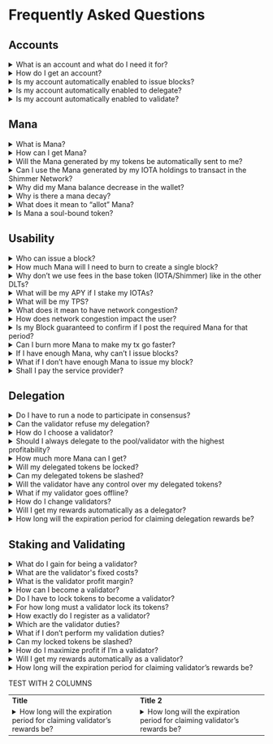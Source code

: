 # Frequently Asked Questions

## Accounts

<details> 
    <summary>What is an account and what do I need it for?</summary>  
    An account is a central component of the IOTA ledger, essential if you wish to write transactions into the Tangle, stake or delegate. 
    An IOTA account is completely unrelated to any know-your-customer (KYC) measures.
    It is always possible to transact without creating an account; 
    however, in this case, you’ll need someone else (or a service provider) to issue blocks for you. 
    In this case, you might need to pay for this service; thus, you are only guaranteed to have the right to feelessness if you own an account with Mana associated with it.
    Furthermore, it is possible for exchanges to create an IOTA account for you, but you should ask directly to your exchange if they provide this service.
</details>

<details> 
    <summary>How do I get an account? </summary>  
    You can create an account following the instructions in the Firefly wallet. 
    Note that, depending on your balance, you might need to wait a couple of minutes before this process is completed. 
    Furthermore, it is possible for exchanges to create an IOTA account for you, but you should ask directly to your exchange if they provide this service.
</details>

<details> 
    <summary>Is my account automatically enabled to issue blocks?</summary> 
    You should enable the Block issuer feature from the account after depositing additional tokens in the account output. 
    This deposit is used as an anti-spam mechanism and can be recovered in the case you wish to destroy the account.
    The Firefly wallet enables the Block Issuer Feat automatically, so the regular Firefly user does not need to worry about this.
</details>

<details> 
    <summary>Is my account automatically enabled to delegate?</summary> 
    Delegation is completely separate from accounts or block issuance. 
    Delegation is done through dedicated Delegation Outputs which may or may not be owned by accounts. 
    However, to create such a Delegation Output yourself, you will need a block issuer account.
    This way, any block issuer is automatically enabled to delegate.
</details>

<details> 
    <summary>Is my account automatically enabled to validate?</summary> 
    You should add a Staking Feature to your account if you want to validate.
    The presence of a Staking Feature on an account is what signals that this account wants to participate in the validation of the network. 
    Accounts with this feature are also referred to as stakers or registered validators and are eligible to be selected into the validator committee.
</details>


## Mana 

<details> 
    <summary>What is Mana?</summary>  
    Mana is the asset used to interact with the network. 
    Mana permits users to issue blocks while guaranteeing that the available network capacity is shared fairly (i.e., proportionally to the Mana holdings). 
    In the future, Mana will also be used to enable smart contract executions.
</details>

<details> 
    <summary>How can I get Mana?</summary>  
    You will get Mana by default just by holding tokens.
    IOTA tokens generate IOTAMana at a rate of around 0.066 IOTAMana per IOTA per day.
    Shimmer tokens generate ShimmerMana at a rate around 0.132 ShimmerMana per Shimmer per day (rememeber that under low congestion, a default block will require 0.001 Mana to be issued).
    Additionally, you can get additional Mana by performing consensus-related activities, i.e., by being a validator or even delegating your tokens to a validator.
    If for some reason you need more Mana than the amount generated by these activities, you can always buy Mana from another user.
    However, the number of tokens you hold will always be enough to guarantee a certain share of the network tps.
</details>

<details> 
    <summary>Will the Mana generated by my tokens be automatically sent to me?</summary>  
    You’ll be able to mint the Mana owed to you whenever you consume the outputs related to this generation. 
    This Mana will not appear automatically in your account without doing this process. 
    Your wallet should automatically calculate the value of your generated Mana.
</details>

<details> 
    <summary>Can I use the Mana generated by my IOTA holdings to transact in the Shimmer Network?</summary> 
    No. The Mana generated in the IOTA network is unrelated to the Mana in the Shimmer network, since they live in different ledgers. 
    We call these two assets “IOTAMana” and “ShimmerMana”, respectively.
</details>

<details> 
    <summary>Why did my Mana balance decrease in the wallet?</summary>  
    While you hold your IOTA/Shimmer tokens, your balance will not decrease since the Mana generation in your wallet compensates for the decay of this Mana.
    However, if you sell part of your tokens, the Mana generation rate may temporarily not compensate for the Mana decay. 
    Similarly, if you don't hold any tokens, your Mana balance will decay by 30% of your balance per year.
</details>

<details> 
    <summary>Why is there a mana decay?</summary>  
    We incentivize continuous and ongoing collaboration with security and consensus. 
    Thus, our incentivization scheme ensures that any participant who stops their collaboration will have the reward they got for their participation (i.e., the Mana they accumulated in the period) considered less valuable as time passes. 
    This means that actors with less “skin in the game” will automatically and gradually lose their influence and access to the system.
</details>

<details> 
    <summary>What does it mean to “allot” Mana?</summary>  
    Users should not worry about the process of allotting Mana since it’s something done automatically by the wallet. 
    However, technically, Mana can be either stored in UTXOs, as any regular token, or being associated with an account. 
    We call the process of moving Mana from an UTXO to an account as “allotting” the Mana. 
    Whenever you create a block containing a transaction, the wallet will automatically allot Mana from your UTXO balance to your account balance, and burn this Mana from your account in the same block.
    We reiterate that users should not worry about this process, since users do not have the need to manually allot Mana. 
    This option exists under the advanced settings of the wallet just in case someone wants to build a service that demands this possibility.
    Furthermore, any Mana that was manually allotted cannot be moved back to its UTXO form, or moved between accounts.
</details>

<details> 
    <summary>Is Mana a soul-bound token?</summary>  
    No. Mana can be freely moved (unless it was manually allotted to an account).
</details>

## Usability

<details> 
    <summary>Who can issue a block?</summary>  
    To become block creators, users must register an account (through the wallet) and activate the “Block Issuer Feature”, which requires a certain storage deposit. 
    Note that this account registration does not involve any type of KYC, it’s simply a signing procedure with your keys.
</details>

<details> 
    <summary>How much Mana will I need to burn to create a single block? </summary>

The actual Mana required per block will depend on the traffic conditions and the block's characteristics (block length, number of references, etc.). 
The protocol sets a minimum cost of around 0.001 Mana to prevent spam (the actual value may change depending on the results of the upcoming tests in the DevNet). 
We expect the Mana burnt per block to be close to this minimum value during the early stages of the network. 
See the [Mana Calculator](./mana-calculator.md) for more information.

</details>

<details> 
    <summary>Why don’t we use fees in the base token (IOTA/Shimmer) like in the other DLTs?</summary>  
    Mana is self-replenishable, meaning that anyone holding IOTA/Shimmer tokens will be guaranteed a particular share of the Mana being generated in the system. 
    Thus, any participant who holds tokens can issue blocks and transactions without paying in the base token. 
    This ensures a frictionless system, where your share of base token in the system does not change based on your activity (unlike the usual fee-based system, where each time you send a transaction, you see your token holdings diminishing).
</details>

<details> 
    <summary>What will be my APY if I stake my IOTAs?</summary>  
    We don’t measure APYs since users get rewarded through Mana, i.e., by accessing a particular share of the available throughput. 
    In the future, we expect such a share of throughput to become valuable as more and more users want to write into the IOTA ledger.
</details>

<details> 
    <summary>What will be my TPS?</summary>  
    The number of blocks that can be generated will depend on the Mana holdings and the real-time traffic. 
    However, our congestion control mechanism guarantees the maximum possible share of the available throughput compared to online users. 
    In the following, we estimate the early stages (uncongested network) and permanent regime (stabiloty price)  minimum tps for token holders, delegators, and validators. 
    The tables also shows how much time is needed to generate enough Mana to create a block in a given scenario, depending on the IOTA/Shimmer tokens held. 
    <img src="./uncongested%20tps.png"/>
    <img src="./stability%20tps.png"/>
</details>

<details> 
    <summary>What does it mean to have network congestion?</summary>  
    Network congestion refers to the situation where the rate of newly created blocks is larger than the network's target throughput, representing how many blocks per second the network can handle. 
    The target throughput is set at the protocol level. 
    To be precise, we measure the throughput in work per second as blocks may be of different sizes and require various processing efforts.
</details>

<details> 
    <summary>How does network congestion impact the user?</summary>  
    Unlike most projects where congestion triggers expensive races (for instance, mining races or first-price auctions), in IOTA, users only have to pay the set price to issue their block. 
    The price can potentially increase due to sustained congestion, but it will not experience spikes due to priority fees. 
    Instead, the congestion control will automatically and fairly allocate the available throughput according to the Mana holdings. During heavy congestion, this may result in a TPS temporarily lower than usual. 
</details>

<details> 
    <summary>Is my Block guaranteed to confirm if I post the required Mana for that period?</summary>

Under normal circumstances, yes. 
However, as in any other DLT, this cannot be guaranteed in extreme cases. 
For that reason, we suggest the user to use the [rate setter](./communication-layer.md#icca-during-high-traffic-periods), to minimize this probability to the minimum possible.
The firefly wallet supports this rate setter.

</details>

<details> 
    <summary>Can I burn more Mana to make my tx go faster?</summary>  
    No. The protocol sets the amount of Mana to be burnt to issue a block. 
    Your block won’t be confirmed faster if you try to burn more Mana than the fixed price. 
    If your block burns less Mana than the required, it won’t be propagated.
</details>

<details> 
    <summary>If I have enough Mana, why can’t I issue blocks?</summary>  
    You should enable the Block issuer feature from the account after depositing additional tokens in the account output. 
    This deposit is used as an anti-spam mechanism and can be recovered in the case you wish to destroy the account.
    The Firefly wallet enables the Block Issuer Feat automatically, so the regular Firefly user does not need to worry about this.
</details>

<details> 
    <summary>What if I don’t have enough Mana to issue my block?</summary>  
    If the user does not have time constraints, they can wait some time to generate enough Mana to issue a block. 
    Otherwise, they can either acquire Mana accumulated by other accounts or contact a third-party node to create the block for them (or to create a block containing a transaction that sends you Mana). 
    This third party might charge for this service. 
</details>

<details> 
    <summary>Shall I pay the service provider?</summary>  
    A service provider is likely to charge some amount to provide its service. 
    At the early stages, we expect most service providers to do this in an altruistic form to promote the adoption of the IOTA network for users who do not have or do not want to set up an account; in this case, they can offer this service for free or ask for a fee in Mana. 
    At a later stage, once access becomes valuable, we expect that paid services will arise according to the market needs.
</details>

## Delegation

<details> 
    <summary>Do I have to run a node to participate in consensus?</summary>  
    No. It is possible to delegate your stake to existing validators.
</details>

<details> 
    <summary>Can the validator refuse my delegation?</summary>  
    No. The registration as a validator is public and contains all information needed to delegate tokens to them. Validators have no control over whom and how much is being delegated to them.
</details>
    
<details> 
    <summary>How do I choose a validator?</summary>

You can always calculate in advance how much profit you are expected to get depending on the validator you choose (for more on that, see our [Mana Calculator](./mana-calculator.md)). 
Thus, your validator selection process should combine profit maximization and your trust in said validator. 
Remember that you are not only getting rewards but also delegating your voting power to the validator! Ultimately (even though your funds are not technically at risk), the network's utility depends on its security level, so delegating to untrustful validators might decrease the value of your investment in the long run.

</details>

<details> 
    <summary>Should I always delegate to the pool/validator with the highest profitability?</summary>  
    It depends. 
    You should consistently weigh profit vs trust. 
    Some validators might give you more rewards, but you might not trust them for some reason (or vice-versa). 
    Always carefully consider both factors when delegating your funds (even though your funds are not technically at risk).
</details>

<details> 
    <summary>How much more Mana can I get?</summary>  
    It is mathematically guaranteed that there is always a validator that, if you delegate to it, you can generate at least two times as much Mana than simple token holders (assuming that this validator performs its duties correctly).
</details>

<details> 
    <summary>Will my delegated tokens be locked?</summary>  
    No, you can move your tokens at any point in time. Rewards will be computed as if you had moved the tokens at the end of the epoch.
</details>

<details> 
    <summary>Can my delegated tokens be slashed?</summary>  
    No, delegators won't get their tokens slashed.
</details>

<details> 
    <summary>Will the validator have any control over my delegated tokens?</summary>  
    No. Delegating tokens to validators just means that you are signaling that they will use your voting power. They have no control over your funds.
</details>

<details> 
    <summary>What if my validator goes offline?</summary>  
    The delegator has the possibility to change and choose a new validator.
</details>

<details> 
    <summary>How do I change validators?</summary> 
    To change validators you should just consume your Delegation output and create a new one including the ID of the new validator.
</details>

<details> 
    <summary>Will I get my rewards automatically as a delegator?</summary>  
    As in the case of Mana generation by holding, whenever you consume your delegation output, you’ll be able to mint the Mana owed to you as reward for delegation. 
    The rewards will not appear automatically in your account without doing this process. 
    Note that, unlike in the case of Mana generated by holding tokens, there is an expiration period for claiming rewards, since nodes do not store rewards for longer than this period. 
    Your wallet should automatically calculate the value of your rewards.
</details>

<details> 
    <summary>How long will the expiration period for claiming delegation rewards be?</summary>  
    One year. 
    Nodes do not store Mana rewards for longer than this period, so the network will reject a transaction claiming any rewards that are older than one year.
</details>

## Staking and Validating

<details>      
    <summary>What do I gain for being a validator?</summary> 
    First of all, you will be contributing for the security and decentralization of the network. 
    You will also get additional Mana, compared to what you would get if you just held the tokens, or if you just delegated them.
    This additional Mana is divided into what we call “fixed costs” and “profit margin”.
</details>  
    
<details>      
    <summary>What are the validator's fixed costs?</summary>       
    The validator sets a fixed value to cover fixed costs (e.g., related to machines, electricity) at registration, which has to be reasonably low. 
    Since fixed costs are public and defined at registration, delegators will tend not to choose validators with unreasonably high fixed costs. 
    Additionally, if a validator's fixed cost is too high (technically speaking, if it’s larger than their calculated reward in a particular epoch), as a form of punishment, no reward will be distributed to the pool at all in this epoch.
</details>  
    
<details>      
    <summary>What is the validator profit margin?</summary>   
    The validator profit margin is a value set by the protocol to define the minimum additional Mana to be distributed to validators.
    Because of this protocol-set margin, active validators correctly performing their duties will always generate at least three times as much Mana than simple token holders. 
</details>  
    
<details>      
    <summary>How can I become a validator?</summary>
    
    You must run a node and register as a validator. 
    You will be added to the list of validators, and accounts can delegate their stake to you. 
    Then, based on your stake and the stake delegated to you, you’ll have a chance to be selected for the committee. 
    If you are chosen and perform your validation duties correctly, you (and whoever delegated to you) will be rewarded accordingly. For more information, see our[Mana Calculator](./mana-calculator.md).

</details>  
    
<details>      
    <summary>Do I have to lock tokens to become a validator? </summary>
     
    Technically, no. 
    However, locking tokens (besides increasing your chance to be selected for the committee) increases your rewards compared to delegating these tokens to yourself. 
    Additionally, the more tokens you lock, the more tokens you’ll tend to have delegated to you (for more in that dynamics, see the [Incentives Whitepaper](https://files.iota.org/papers/IOTA_2.0_Incentives_And_Tokenomics_Whitepaper.pdf)).

</details>  
    
<details>      
    <summary>For how long must a validator lock its tokens?</summary>       
    A validator can choose for how long it will stake its tokens. 
    A validator will only be eligible to be part of the committee in epochs in which its tokens are still locked.  There is no maximum amount of time to lock your tokens.
</details>  
    
<details>      
    <summary>How exactly do I register as a validator?</summary>
    To register as a validator, an actor has to add a Staking Feature to their account.
    This Feature locks a user-chosen amount of IOTA coins until a user-chosen End Epoch. 
    The registration must also provide a fixed cost (a fixed amount deducted per epoch to cover the validator’s fixed operating costs).
</details>  
    
<details>      
    <summary>Which are the validator duties?</summary>       
    Validators must be online and timely issue validation blocks. 
    The validator rewards will be proportional to the validator performance factor, which measures if this duty was done correctly. 
</details>  
    
<details>      
    <summary>What if I don’t perform my validation duties?</summary>       
    In this case, you and your delegators don't get rewards. 
    If you partially perform your duties, you and your delegators will get less rewards than if you performed them totally. 
</details>  
    
<details>      
    <summary>Can my locked tokens be slashed?</summary>       
    No, slashing is not present at the moment in IOTA 2.0. 
    Rewards, on the other hand, won’t be distributed to validators that don't perform their validation duties correctly.
</details>  
    
<details>      
    <summary>How do I maximize profit if I’m a validator?</summary>       
    The optimal strategy to maximize the profit is to stake all your IOTA tokens, as the Mana generation is proportional to the amount staked, and perform your duties correctly.
</details>  
    
<details>      
    <summary>Will I get my rewards automatically as a validator?</summary>       
    Your rewards will not appear automatically in your account. To claim your validator rewards, you must consume your validator feature and mint your owed Mana rewards. 
    You don’t have to stop being a validator for claiming rewards, since you can always add a new staking feature at the same time you consume you old one.
    You will not lose your delegators by changing staking features, since delegation is defined by the Validator ID, which does is not modified by changes in the staking feature.
    Note that, there is an expiration period for claiming rewards, since nodes do not store rewards for longer than this period. Your wallet should automatically calculate the value of your rewards.
</details>  
    
<details>      
    <summary>How long will the expiration period for claiming validator’s rewards be?</summary>       
    One year. 
    Nodes do not store Mana rewards for longer than this period, so the network will reject a transaction claiming rewards that are older than one year.
</details>  

TEST WITH 2 COLUMNS
<script src="https://cdn.mathjax.org/mathjax/latest/MathJax.js?config=TeX-AMS-MML_HTMLorMML" type="text/javascript"></script>
<table >
 <tr>
    <td><b>Title</b></td>
    <td><b>Title 2</b></td>
 </tr>
 <tr>
    <td><details>      
    <summary>How long will the expiration period for claiming validator’s rewards be?</summary>       
    One year. 
    Nodes do not store Mana rewards for longer than this period, so the network will reject a transaction claiming rewards that are older than one year.
</details>  </td>
    <td><details>      
    <summary>How long will the expiration period for claiming validator’s rewards be?</summary>       
    One year. 
    Nodes do not store Mana rewards for longer than this period, so the network will reject a transaction claiming rewards that are older than one year.
</details>  </td>
 </tr>
</table>

